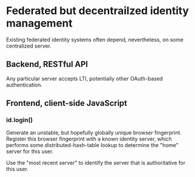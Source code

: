 # Federated but decentrailzed identity management

Existing federated identity systems often depend, nevertheless, on
some centralized server.

## Backend, RESTful API

Any particular server accepts LTI, potentially other OAuth-based
authentication.

## Frontend, client-side JavaScript

### id.login()

Generate an unstable, but hopefully globally unique browser
fingerprint.  Register this browser fingerprint with a known identity
server, which performs some distributed-hash-table lookup to determine
the "home" server for this user.

Use the "most recent server" to identify the server that is
authoritative for this user.
